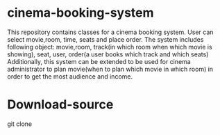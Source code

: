 # cinema-booking-system
This repository contains classes for a cinema booking system.
User can select movie,room, time, seats and place order. 
The system includes following object: movie,room, track(in which room when which movie is showing), seat, user, order(a user
books which track and which seats) 
Additionally, this system can be extended to be used for cinema administrator to plan movie(when to plan which movie in which
room) in order to get the most audience and income.


# Download-source
  git clone
